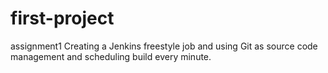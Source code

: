 # first-project
assignment1
Creating a Jenkins freestyle job and using Git as source code management and scheduling build every minute.
